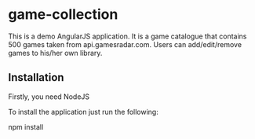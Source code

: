 game-collection
===============

This is a demo AngularJS application.  It is a game catalogue that contains
500 games taken from api.gamesradar.com.  Users can add/edit/remove games to his/her own library.

## Installation

Firstly, you need NodeJS

To install the application just run the following:

npm install

